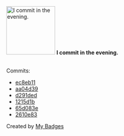 <img src="https://github.com/my-badges/my-badges/blob/master/src/all-badges/time-of-commit/evening-commits.png?raw=true" alt="I commit in the evening." title="I commit in the evening." width="128">
<strong>I commit in the evening.</strong>
<br><br>

Commits:

- <a href="https://github.com/andrewjswan/GyverLamp-Firmware/commit/ec8eb112092014071cd371407e92588184ca0740">ec8eb11</a>
- <a href="https://github.com/andrewjswan/GyverLamp-Firmware/commit/aa04d3966d67f438de128dc6e00aa9af96ca26a0">aa04d39</a>
- <a href="https://github.com/andrewjswan/esphome-config/commit/d291ded1045ec2f407b06d93e86e438a575c5fcf">d291ded</a>
- <a href="https://github.com/andrewjswan/esphome-config/commit/1215d1b7d9d0b476dfac80daed168d182ba0066d">1215d1b</a>
- <a href="https://github.com/andrewjswan/esphome-config/commit/65d083e574f2d102ff55f20f3948f3a554860d9c">65d083e</a>
- <a href="https://github.com/andrewjswan/esphome-config/commit/2610e83fb4fd6aa4052ed0ee1e514cb9175ef341">2610e83</a>


Created by <a href="https://github.com/my-badges/my-badges">My Badges</a>